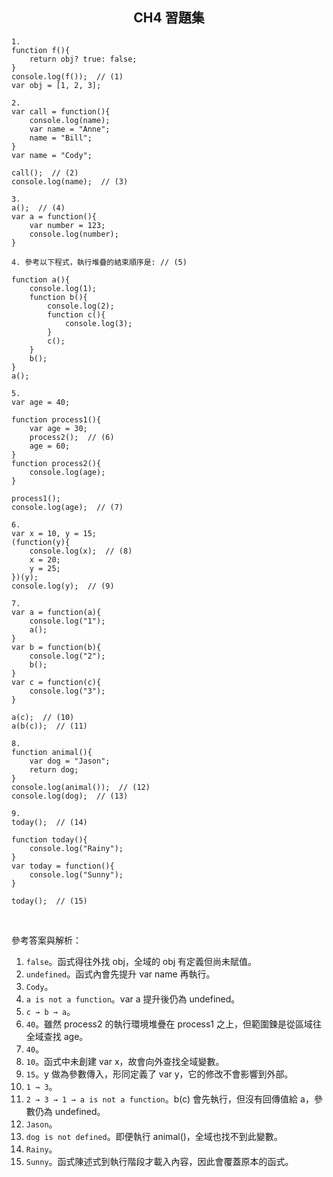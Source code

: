 <h2 align="center">CH4 習題集</h2>

```
1.
function f(){
    return obj? true: false;
}
console.log(f());  // (1)
var obj = [1, 2, 3];
```
```
2.
var call = function(){
    console.log(name);
    var name = "Anne";
    name = "Bill";
}
var name = "Cody";

call();  // (2)
console.log(name);  // (3)
```
```
3.
a();  // (4)
var a = function(){
    var number = 123;
    console.log(number);
}
```
```
4. 參考以下程式，執行堆疊的結束順序是: // (5)

function a(){
    console.log(1);
    function b(){
        console.log(2);
        function c(){
            console.log(3);
        }
        c();
    }
    b();
}
a();
```
```
5.
var age = 40;

function process1(){
    var age = 30;
    process2();  // (6)
    age = 60;
}
function process2(){
    console.log(age);
}

process1();
console.log(age);  // (7)
```
```
6.
var x = 10, y = 15;
(function(y){
    console.log(x);  // (8)
    x = 20;
    y = 25;
})(y);
console.log(y);  // (9)
```
```
7.
var a = function(a){
    console.log("1");
    a();
}
var b = function(b){
    console.log("2");
    b();
}
var c = function(c){
    console.log("3");
}

a(c);  // (10)
a(b(c));  // (11)
```
```
8.
function animal(){
    var dog = "Jason";
    return dog;
}
console.log(animal());  // (12)
console.log(dog);  // (13)
```
```
9.
today();  // (14)

function today(){
    console.log("Rainy");
}
var today = function(){
    console.log("Sunny");
}

today();  // (15)
```
<br>

參考答案與解析：
1. `false`。函式得往外找 obj，全域的 obj 有定義但尚未賦值。
2. `undefined`。函式內會先提升 var name 再執行。
3. `Cody`。
4. `a is not a function`。var a 提升後仍為 undefined。
5. `c → b → a`。
6. `40`。雖然 process2 的執行環境堆疊在 process1 之上，但範圍鍊是從區域往全域查找 age。
7. `40`。
8. `10`。函式中未創建 var x，故會向外查找全域變數。
9. `15`。y 做為參數傳入，形同定義了 var y，它的修改不會影響到外部。
10. `1 → 3`。
11. `2 → 3 → 1 → a is not a function`。b(c) 會先執行，但沒有回傳值給 a，參數仍為 undefined。
12. `Jason`。
13. `dog is not defined`。即便執行 animal()，全域也找不到此變數。
14. `Rainy`。
15. `Sunny`。函式陳述式到執行階段才載入內容，因此會覆蓋原本的函式。
